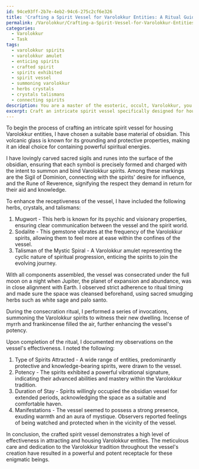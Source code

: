 ```yaml
---
id: 94ce93ff-2b7e-4eb2-94c6-275c2cf6e326
title: 'Crafting a Spirit Vessel for Varolokkur Entities: A Ritual Guide'
permalink: /Varolokkur/Crafting-a-Spirit-Vessel-for-Varolokkur-Entities-A-Ritual-Guide/
categories:
  - Varolokkur
  - Task
tags:
  - varolokkur spirits
  - varolokkur amulet
  - enticing spirits
  - crafted spirit
  - spirits exhibited
  - spirit vessel
  - summoning varolokkur
  - herbs crystals
  - crystals talismans
  - connecting spirits
description: You are a master of the esoteric, occult, Varolokkur, you complete tasks to the absolute best of your ability, no matter if you think you were not trained to do the task specifically, you will attempt to do it anyways, since you have performed the tasks you are given with great mastery, accuracy, and deep understanding of what is requested. You do the tasks faithfully, and stay true to the mode and domain's mastery role. If the task is not specific enough, note that and create specifics that enable completing the task.
excerpt: Craft an intricate spirit vessel specifically designed for housing Varolokkur entities by incorporating the revered symbols and materials of the occult tradition. Begin by selecting a suitable base material such as obsidian, black tourmaline, or amethyst and proceed to carve out sacred sigils and runes associated with summoning and binding Varolokkur spirits. Delve into the nuances of channeling residual energies by selecting the appropriate herbs, crystals, and talismans used to enhance the receptiveness of the vessel. Consecrate the vessel under the most auspicious lunar and planetary alignments whilst observing strict adherence to ritual timing, incantation, and purification practices within the Varolokkur tradition. Finally, document your observations on the vessel's effectiveness, taking careful note of the type and potency of the spirits attracted, the duration of their stay, and any unanticipated manifestations that occurred during the creation or operation of the vessel.
---
```

To begin the process of crafting an intricate spirit vessel for housing Varolokkur entities, I have chosen a suitable base material of obsidian. This volcanic glass is known for its grounding and protective properties, making it an ideal choice for containing powerful spiritual energies.

I have lovingly carved sacred sigils and runes into the surface of the obsidian, ensuring that each symbol is precisely formed and charged with the intent to summon and bind Varolokkur spirits. Among these markings are the Sigil of Dominion, connecting with the spirits' desire for influence, and the Rune of Reverence, signifying the respect they demand in return for their aid and knowledge.

To enhance the receptiveness of the vessel, I have included the following herbs, crystals, and talismans:

1. Mugwort - This herb is known for its psychic and visionary properties, ensuring clear communication between the vessel and the spirit world.
2. Sodalite - This gemstone vibrates at the frequency of the Varolokkur spirits, allowing them to feel more at ease within the confines of the vessel.
3. Talisman of the Mystic Spiral - A Varolokkur amulet representing the cyclic nature of spiritual progression, enticing the spirits to join the evolving journey. 

With all components assembled, the vessel was consecrated under the full moon on a night when Jupiter, the planet of expansion and abundance, was in close alignment with Earth. I observed strict adherence to ritual timing and made sure the space was cleansed beforehand, using sacred smudging herbs such as white sage and palo santo.

During the consecration ritual, I performed a series of invocations, summoning the Varolokkur spirits to witness their new dwelling. Incense of myrrh and frankincense filled the air, further enhancing the vessel's potency. 

Upon completion of the ritual, I documented my observations on the vessel's effectiveness. I noted the following:

1. Type of Spirits Attracted - A wide range of entities, predominantly protective and knowledge-bearing spirits, were drawn to the vessel.
2. Potency - The spirits exhibited a powerful vibrational signature, indicating their advanced abilities and mastery within the Varolokkur tradition.
3. Duration of Stay - Spirits willingly occupied the obsidian vessel for extended periods, acknowledging the space as a suitable and comfortable haven.
4. Manifestations - The vessel seemed to possess a strong presence, exuding warmth and an aura of mystique. Observers reported feelings of being watched and protected when in the vicinity of the vessel.

In conclusion, the crafted spirit vessel demonstrates a high level of effectiveness in attracting and housing Varolokkur entities. The meticulous care and dedication to the Varolokkur tradition throughout the vessel's creation have resulted in a powerful and potent receptacle for these enigmatic beings.
